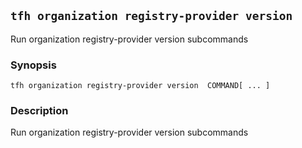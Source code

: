 ## `tfh organization registry-provider version `

Run organization registry-provider version  subcommands

### Synopsis

    tfh organization registry-provider version  COMMAND[ ... ]

### Description

Run organization registry-provider version  subcommands

